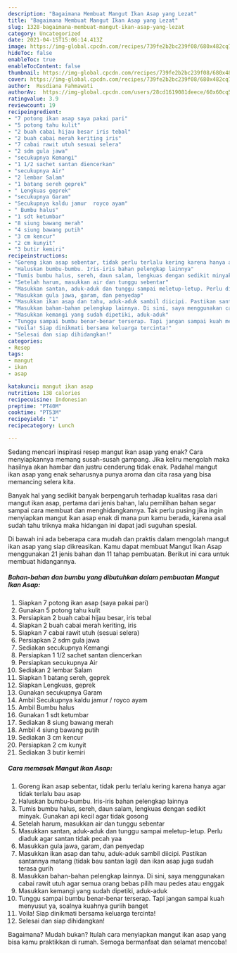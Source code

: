 ```yaml
---
description: "Bagaimana Membuat Mangut Ikan Asap yang Lezat"
title: "Bagaimana Membuat Mangut Ikan Asap yang Lezat"
slug: 1328-bagaimana-membuat-mangut-ikan-asap-yang-lezat
category: Uncategorized
date: 2021-04-15T15:06:14.413Z
image: https://img-global.cpcdn.com/recipes/739fe2b2bc239f08/680x482cq70/mangut-ikan-asap-foto-resep-utama.jpg
hideToc: false
enableToc: true
enableTocContent: false
thumbnail: https://img-global.cpcdn.com/recipes/739fe2b2bc239f08/680x482cq70/mangut-ikan-asap-foto-resep-utama.jpg
cover: https://img-global.cpcdn.com/recipes/739fe2b2bc239f08/680x482cq70/mangut-ikan-asap-foto-resep-utama.jpg
author:  Rusdiana Fahmawati
authorAv:  https://img-global.cpcdn.com/users/28cd1619081deece/60x60cq50/avatar.jpg
ratingvalue: 3.9
reviewcount: 19
recipeingredient:
- "7 potong ikan asap saya pakai pari"
- "5 potong tahu kulit"
- "2 buah cabai hijau besar iris tebal"
- "2 buah cabai merah keriting iris"
- "7 cabai rawit utuh sesuai selera"
- "2 sdm gula jawa"
- "secukupnya Kemangi"
- "1 1/2 sachet santan diencerkan"
- "secukupnya Air"
- "2 lembar Salam"
- "1 batang sereh geprek"
- " Lengkuas geprek"
- "secukupnya Garam"
- "Secukupnya kaldu jamur  royco ayam"
- " Bumbu halus"
- "1 sdt ketumbar"
- "8 siung bawang merah"
- "4 siung bawang putih"
- "3 cm kencur"
- "2 cm kunyit"
- "3 butir kemiri"
recipeinstructions:
- "Goreng ikan asap sebentar, tidak perlu terlalu kering karena hanya agar tidak terlalu bau asap"
- "Haluskan bumbu-bumbu. Iris-iris bahan pelengkap lainnya"
- "Tumis bumbu halus, sereh, daun salam, lengkuas dengan sedikit minyak. Gunakan api kecil agar tidak gosong"
- "Setelah harum, masukkan air dan tunggu sebentar"
- "Masukkan santan, aduk-aduk dan tunggu sampai meletup-letup. Perlu diaduk agar santan tidak pecah yaa"
- "Masukkan gula jawa, garam, dan penyedap"
- "Masukkan ikan asap dan tahu, aduk-aduk sambil diicipi. Pastikan santannya matang (tidak bau santan lagi) dan ikan asap juga sudah terasa gurih"
- "Masukkan bahan-bahan pelengkap lainnya. Di sini, saya menggunakan cabai rawit utuh agar semua orang bebas pilih mau pedes atau enggak"
- "Masukkan kemangi yang sudah dipetiki, aduk-aduk"
- "Tunggu sampai bumbu benar-benar terserap. Tapi jangan sampai kuah menyusut ya, soalnya kuahnya guriih banget"
- "Voila! Siap dinikmati bersama keluarga tercinta!"
- "Selesai dan siap dihidangkan!"
categories:
- Resep
tags:
- mangut
- ikan
- asap

katakunci: mangut ikan asap 
nutrition: 138 calories
recipecuisine: Indonesian
preptime: "PT40M"
cooktime: "PT53M"
recipeyield: "1"
recipecategory: Lunch

---
```



Sedang mencari inspirasi resep mangut ikan asap yang enak? Cara menyiapkannya memang susah-susah gampang. Jika keliru mengolah maka hasilnya akan hambar dan justru cenderung tidak enak. Padahal mangut ikan asap yang enak seharusnya punya aroma dan cita rasa yang bisa memancing selera kita.




Banyak hal yang sedikit banyak berpengaruh terhadap kualitas rasa dari mangut ikan asap, pertama dari jenis bahan, lalu pemilihan bahan segar sampai cara membuat dan menghidangkannya. Tak perlu pusing jika ingin menyiapkan mangut ikan asap enak di mana pun kamu berada, karena asal sudah tahu triknya maka hidangan ini dapat jadi suguhan spesial.


Di bawah ini ada beberapa cara mudah dan praktis dalam mengolah mangut ikan asap yang siap dikreasikan. Kamu dapat membuat Mangut Ikan Asap menggunakan 21 jenis bahan dan 11 tahap pembuatan. Berikut ini cara untuk membuat hidangannya.

<!--inarticleads1-->

##### Bahan-bahan dan bumbu yang dibutuhkan dalam pembuatan Mangut Ikan Asap:

1. Siapkan 7 potong ikan asap (saya pakai pari)
1. Gunakan 5 potong tahu kulit
1. Persiapkan 2 buah cabai hijau besar, iris tebal
1. Siapkan 2 buah cabai merah keriting, iris
1. Siapkan 7 cabai rawit utuh (sesuai selera)
1. Persiapkan 2 sdm gula jawa
1. Sediakan secukupnya Kemangi
1. Persiapkan 1 1/2 sachet santan diencerkan
1. Persiapkan secukupnya Air
1. Sediakan 2 lembar Salam
1. Siapkan 1 batang sereh, geprek
1. Siapkan  Lengkuas, geprek
1. Gunakan secukupnya Garam
1. Ambil Secukupnya kaldu jamur / royco ayam
1. Ambil  Bumbu halus
1. Gunakan 1 sdt ketumbar
1. Sediakan 8 siung bawang merah
1. Ambil 4 siung bawang putih
1. Sediakan 3 cm kencur
1. Persiapkan 2 cm kunyit
1. Sediakan 3 butir kemiri




<!--inarticleads2-->

##### Cara memasak Mangut Ikan Asap:

1. Goreng ikan asap sebentar, tidak perlu terlalu kering karena hanya agar tidak terlalu bau asap
1. Haluskan bumbu-bumbu. Iris-iris bahan pelengkap lainnya
1. Tumis bumbu halus, sereh, daun salam, lengkuas dengan sedikit minyak. Gunakan api kecil agar tidak gosong
1. Setelah harum, masukkan air dan tunggu sebentar
1. Masukkan santan, aduk-aduk dan tunggu sampai meletup-letup. Perlu diaduk agar santan tidak pecah yaa
1. Masukkan gula jawa, garam, dan penyedap
1. Masukkan ikan asap dan tahu, aduk-aduk sambil diicipi. Pastikan santannya matang (tidak bau santan lagi) dan ikan asap juga sudah terasa gurih
1. Masukkan bahan-bahan pelengkap lainnya. Di sini, saya menggunakan cabai rawit utuh agar semua orang bebas pilih mau pedes atau enggak
1. Masukkan kemangi yang sudah dipetiki, aduk-aduk
1. Tunggu sampai bumbu benar-benar terserap. Tapi jangan sampai kuah menyusut ya, soalnya kuahnya guriih banget
1. Voila! Siap dinikmati bersama keluarga tercinta!
1. Selesai dan siap dihidangkan!



Bagaimana? Mudah bukan? Itulah cara menyiapkan mangut ikan asap yang bisa kamu praktikkan di rumah. Semoga bermanfaat dan selamat mencoba!
